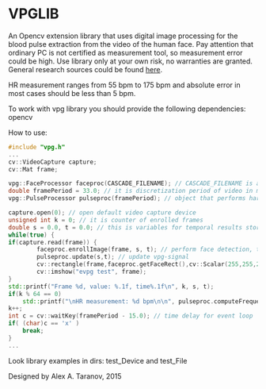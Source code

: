 # VPGLIB

An Opencv extension library that uses digital image processing for the blood pulse extraction from the video of the human face.
Pay attention that ordinary PC is not certified as measurement tool, so measurement error could be high. Use library only at your own risk, no warranties are granted. General research sources could be found [here](https://github.com/pi-null-mezon/vpglib).

HR measurement ranges from 55 bpm to 175 bpm and absolute error in most cases should be less than 5 bpm. 

To work with vpg library you should provide the following dependencies: opencv

How to use:
```c++
#include "vpg.h"
...
cv::VideoCapture capture;
cv::Mat frame;

vpg::FaceProcessor faceproc(CASCADE_FILENAME); // CASCADE_FILENAME is a path to haarcascade or lbpcascade for the face detection
double framePeriod = 33.0; // it is discretization period of video in milliseconds, calculated as (1.0 / fps)
vpg::PulseProcessor pulseproc(framePeriod); // object that performs harmonic analysis of vpg-signal

capture.open(0); // open default video capture device
unsigned int k = 0; // it is counter of enrolled frames
double s = 0.0, t = 0.0; // this is variables for temporal results storing ('s' for vpg-signal count, 't' for actual frame time)
while(true) {
if(capture.read(frame)) {
        faceproc.enrollImage(frame, s, t); // perform face detection, then skin detection, then average skin pixels
        pulseproc.update(s,t); // update vpg-signal
        cv::rectangle(frame,faceproc.getFaceRect(),cv::Scalar(255,255,255));
        cv::imshow("evpg test", frame);
}
std::printf("Frame %d, value: %.1f, time%.1f\n", k, s, t);
if(k % 64 == 0)
    std::printf("\nHR measurement: %d bpm\n\n", pulseproc.computeFrequency()); // compute and print heart rate estimation 
k++;
int c = cv::waitKey(framePeriod - 15.0); // time delay for event loop
if( (char)c == 'x' )
    break;
}
...
```
	
Look library examples in dirs: test_Device and test_File

Designed by Alex A. Taranov, 2015

